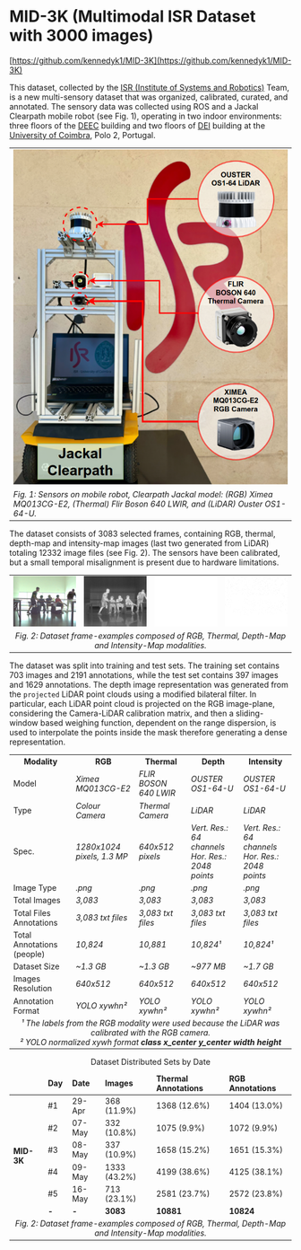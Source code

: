 # MID-3K (Multimodal ISR Dataset with 3000 images)

[https://github.com/kennedyk1/MID-3K](https://github.com/kennedyk1/MID-3K)


This dataset, collected by the [ISR (Institute of Systems and Robotics)](https://www.isr.uc.pt/) Team, is a new multi-sensory dataset that was organized, calibrated, curated, and annotated. The sensory data was collected using ROS and a Jackal Clearpath mobile robot (see Fig. 1), operating in two indoor environments: three floors of the [DEEC](https://www.uc.pt/fctuc/deec/) building and two floors of [DEI](https://www.uc.pt/fctuc/dei/) building at the [University of Coimbra](https://www.uc.pt/), Polo 2, Portugal.

<table>
<tr>
<td align="center">
<img src="img_files/jackal.png" alt="Jackal Clearpath"/>
</td>
</tr>
<tr><td><em>Fig. 1: Sensors on mobile robot, Clearpath Jackal model: (RGB) Ximea MQ013CG-E2, (Thermal) Flir Boson 640 LWIR, and (LiDAR) Ouster OS1-64-U.</em></td></tr>
</table>

The dataset consists of 3083 selected frames, containing RGB, thermal, depth-map and intensity-map images  (last two generated from LiDAR) totaling 12332 image files (see Fig. 2). The sensors have been calibrated, but a small temporal misalignment is present due to hardware limitations.

<table>
    <tr>
        <td><img src="img_files/r.png" alt="RGB Modality"/></td>
        <td><img src="img_files/t.png" alt="Thermal Modality"/></td>
        <td><img src="img_files/d.png" alt="Depth Modality"/></td>
        <td><img src="img_files/i.png" alt="Intensity Modality"/></td>
    </tr>
    <tr>
        <td colspan="4" align="center"><em>Fig. 2: Dataset frame-examples composed of RGB, Thermal, Depth-Map and Intensity-Map modalities.</em></td>
    </tr>
</table>

The dataset was split into training and test sets. The training set contains 703 images and 2191 annotations, while the test set contains 397 images and 1629 annotations. The depth image representation was generated from the `projected` LiDAR point clouds using a modified bilateral filter. In particular, each LiDAR point cloud is projected on the RGB image-plane, considering the Camera-LiDAR calibration matrix, and then a sliding-window based weighing function, dependent on the range dispersion, is used to interpolate the points inside the mask therefore generating a dense representation.

<table>
  <tr>
    <th>Modality</th>
    <th>RGB</th>
    <th>Thermal</th>
    <th>Depth</th>
    <th>Intensity</th>
  </tr>
  <tr>
    <td>Model</td>
    <td><em>Ximea MQ013CG-E2</em></td>
    <td><em>FLIR BOSON 640 LWIR</em></td>
    <td><em>OUSTER OS1-64-U</em></td>
    <td><em>OUSTER OS1-64-U</em></td>
  </tr>
  <tr>
    <td>Type</td>
    <td><em>Colour Camera</em></td>
    <td><em>Thermal Camera</em></td>
    <td><em>LiDAR</em></td>
    <td><em>LiDAR</em></td>
  </tr>
  <tr>
    <td>Spec.</td>
    <td><em>1280x1024 pixels, 1.3 MP</em></td>
    <td><em>640x512 pixels</em></td>
    <td><em>Vert. Res.: 64 channels<BR>Hor. Res.: 2048 points</em></td>
    <td><em>Vert. Res.: 64 channels<BR>Hor. Res.: 2048 points</em></td>
  </tr>
  <tr>
    <td>Image Type</td>
    <td><em>.png</em></td>
    <td><em>.png</em></td>
    <td><em>.png</em></td>
    <td><em>.png</em></td>
  </tr>
  <tr>
    <td>Total Images</td>
    <td><em>3,083</em></td>
    <td><em>3,083</em></td>
    <td><em>3,083</em></td>
    <td><em>3,083</em></td>
  </tr>
  <tr>
    <td>Total Files Annotations</td>
    <td><em>3,083 txt files</em></td>
    <td><em>3,083 txt files</em></td>
    <td><em>3,083 txt files</em></td>
    <td><em>3,083 txt files</em></td>
  </tr>
  <tr>
    <td>Total Annotations (people)</td>
    <td><em>10,824</em></td>
    <td><em>10,881</em></td>
    <td><em>10,824¹</em></td>
    <td><em>10,824¹</em></td>
  </tr>
  <tr>
    <td>Dataset Size</td>
    <td><em>~1.3 GB</em></td>
    <td><em>~1.3 GB</em></td>
    <td><em>~977 MB</em></td>
    <td><em>~1.7 GB</em></td>
  </tr>
  <tr>
    <td>Images Resolution</td>
    <td><em>640x512</em></td>
    <td><em>640x512</em></td>
    <td><em>640x512</em></td>
    <td><em>640x512</em></td>
  </tr>
  <tr>
    <td>Annotation Format</td>
    <td><em>YOLO xywhn²</em></td>
    <td><em>YOLO xywhn²</em></td>
    <td><em>YOLO xywhn²</em></td>
    <td><em>YOLO xywhn²</em></td>
  </tr>
  <tr>
    <td colspan="5" align="center"><em>¹ The labels from the RGB modality were used because the LiDAR was calibrated with the RGB camera.<BR>² YOLO normalized xywh format <b>class x_center y_center width height</b></em></td>
  </tr>
</table>


<table>
  <caption>Dataset Distributed Sets by Date</caption>
  <thead>
    <tr>
      <td></td>
      <td><b>Day</b></td>
      <td><b>Date</b></td>
      <td><b>Images</b></td>
      <td><b>Thermal Annotations</b></td>
      <td><b>RGB Annotations</b></td>
    </tr>
  </thead>
  <tbody>
    <tr>
      <td rowspan="6"><b>MID-3K</b></td>
      <td>#1</td>
      <td>29-Apr</td>
      <td>368 (11.9%)</td>
      <td>1368 (12.6%)</td>
      <td>1404 (13.0%)</td>
    </tr>
    <tr>
      <td>#2</td>
      <td>07-May</td>
      <td>332 (10.8%)</td>
      <td>1075 (9.9%)</td>
      <td>1072 (9.9%)</td>
    </tr>
    <tr>
      <td>#3</td>
      <td>08-May</td>
      <td>337 (10.9%)</td>
      <td>1658 (15.2%)</td>
      <td>1651 (15.3%)</td>
    </tr>
    <tr>
      <td>#4</td>
      <td>09-May</td>
      <td>1333 (43.2%)</td>
      <td>4199 (38.6%)</td>
      <td>4125 (38.1%)</td>
    </tr>
    <tr>
      <td>#5</td>
      <td>16-May</td>
      <td>713 (23.1%)</td>
      <td>2581 (23.7%)</td>
      <td>2572 (23.8%)</td>
    </tr>
    <tr>
      <td><b>-</b></td>
      <td><b>-</b></td>
      <td><b>3083</b></td>
      <td><b>10881</b></td>
      <td><b>10824</b></td>
    </tr>
    <tr>
      <td colspan="6" align="center"><em>Fig. 2: Dataset frame-examples composed of RGB, Thermal, Depth-Map and Intensity-Map modalities.</em></td>
    </tr>
  </tbody>
</table>
